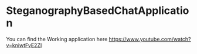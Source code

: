 # SteganographyBasedChatApplication
You can find the Working application here
https://www.youtube.com/watch?v=kniwtFvE2ZI
